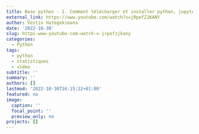 ```yaml
---
title: Base python - 1. Comment télécharger et installer python, jupyter notebook, jupyterlab et spyder
external_link: https://www.youtube.com/watch?v=jRpefZJKANY
author: Vestin Hategekimana
date: '2022-10-30'
slug: https-www-youtube-com-watch-v-jrpefzjkany
categories:
  - Python
tags:
  - python
  - statistiques
  - video
subtitle: ''
summary: ''
authors: []
lastmod: '2022-10-30T16:15:22+01:00'
featured: no
image:
  caption: ''
  focal_point: ''
  preview_only: no
projects: []
---
```

